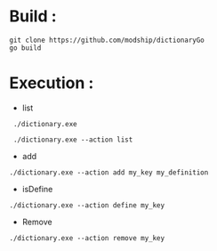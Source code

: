 # Build :
````
git clone https://github.com/modship/dictionaryGo
go build
````

# Execution :
* list
````
 ./dictionary.exe
````
````
 ./dictionary.exe --action list 
````

* add

````
./dictionary.exe --action add my_key my_definition
````

* isDefine

````
./dictionary.exe --action define my_key
````

* Remove
````
./dictionary.exe --action remove my_key
````
